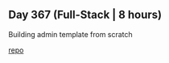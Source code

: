 ## Day 367 (Full-Stack | 8 hours)

Building admin template from scratch

[repo](https://github.com/alexvyber/katzen-admin.git)


